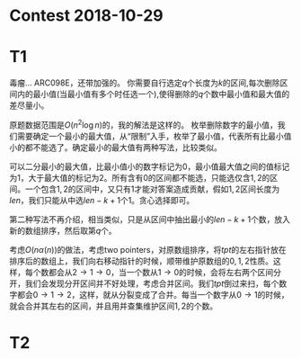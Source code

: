 # $\text{Contest 2018-10-29}$

# $\text{T1}$

毒瘤...
$\text{ARC098E}$，还带加强的。
你需要自行选定$q$个长度为$k$的区间,每次删除区间内的最小值(当最小值有多个时任选一个),使得删除的$q$个数中最小值和最大值的差尽量小。

原题数据范围是$O(n^2\log{n})$的，我的解法是这样的。
枚举删除数字的最小值，我们需要确定一个最小的最大值，从“限制”入手，枚举了最小值，代表所有比最小值小的都不能选了。确定最小的最大值有两种写法，比较类似。

可以二分最小的最大值，比最小值小的数字标记为$0$，最小值最大值之间的值标记为$1$，大于最大值的标记为$2$。所有含有$0$的区间都不能选，只能选仅含$1, 2$的区间。一个包含$1, 2$的区间中，又只有$1$才能对答案造成贡献，假如$1, 2$区间长度为$len$，我们只能从中选$len - k + 1$个$1$。贪心选择即可。

第二种写法不再介绍，相当类似，只是从区间中抽出最小的$len - k + 1$个数，放入新的数组排序，然后取第$q$个。

考虑$O(n\alpha(n))$的做法，考虑$\text{two pointers}$，对原数组排序，将$tpt$的左右指针放在排序后的数组上，我们向右移动指针的时候，顺带维护原数组的$0, 1, 2$性质。这样，每个数都会从$2 \rightarrow 1 \rightarrow 0$，当一个数从$1 \rightarrow 0$的时候，会将左右两个区间分开，我们会发现分开区间并不好处理，考虑合并区间。我们$tpt$倒过来扫，每个数字都会$0 \rightarrow 1 \rightarrow 2$，这样，就从分裂变成了合并。每当一个数字从$0 \rightarrow 1$的时候，就会合并其左右的区间，并且用并查集维护区间$1, 2$的个数。

# $\text{T2}$


<!--stackedit_data:
eyJoaXN0b3J5IjpbMTMzMTk4MTk5LC0xMDA5MzY2MTA4XX0=
-->